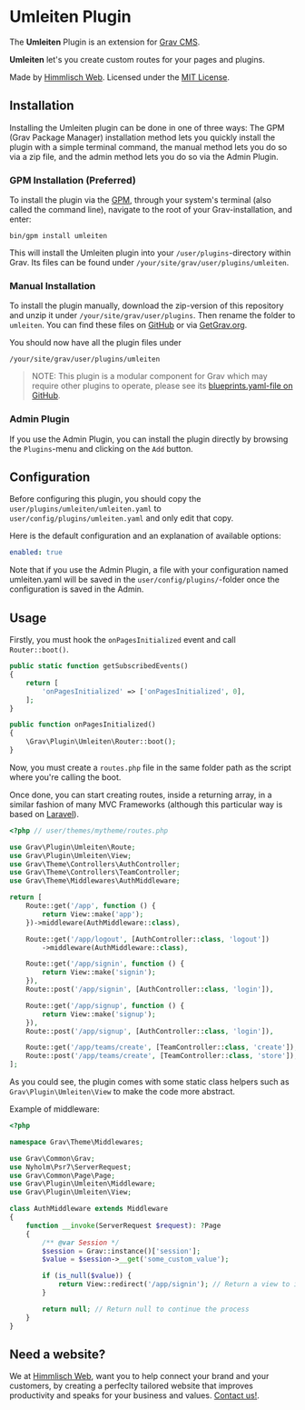 # Umleiten Plugin

The **Umleiten** Plugin is an extension for [Grav CMS](http://github.com/getgrav/grav).

**Umleiten** let's you create custom routes for your pages and plugins. 

Made by [Himmlisch Web](https://web.himmlisch.com.mx). Licensed under the [MIT License](LICENSE).

## Installation

Installing the Umleiten plugin can be done in one of three ways: The GPM (Grav Package Manager) installation method lets you quickly install the plugin with a simple terminal command, the manual method lets you do so via a zip file, and the admin method lets you do so via the Admin Plugin.

### GPM Installation (Preferred)

To install the plugin via the [GPM](http://learn.getgrav.org/advanced/grav-gpm), through your system's terminal (also called the command line), navigate to the root of your Grav-installation, and enter:

    bin/gpm install umleiten

This will install the Umleiten plugin into your `/user/plugins`-directory within Grav. Its files can be found under `/your/site/grav/user/plugins/umleiten`.

### Manual Installation

To install the plugin manually, download the zip-version of this repository and unzip it under `/your/site/grav/user/plugins`. Then rename the folder to `umleiten`. You can find these files on [GitHub](https://github.com//grav-plugin-umleiten) or via [GetGrav.org](http://getgrav.org/downloads/plugins#extras).

You should now have all the plugin files under

    /your/site/grav/user/plugins/umleiten
	
> NOTE: This plugin is a modular component for Grav which may require other plugins to operate, please see its [blueprints.yaml-file on GitHub](https://github.com//grav-plugin-umleiten/blob/master/blueprints.yaml).

### Admin Plugin

If you use the Admin Plugin, you can install the plugin directly by browsing the `Plugins`-menu and clicking on the `Add` button.

## Configuration

Before configuring this plugin, you should copy the `user/plugins/umleiten/umleiten.yaml` to `user/config/plugins/umleiten.yaml` and only edit that copy.

Here is the default configuration and an explanation of available options:

```yaml
enabled: true
```

Note that if you use the Admin Plugin, a file with your configuration named umleiten.yaml will be saved in the `user/config/plugins/`-folder once the configuration is saved in the Admin.

## Usage

Firstly, you must hook the `onPagesInitialized` event and call `Router::boot()`.

```php
public static function getSubscribedEvents()
{
    return [
        'onPagesInitialized' => ['onPagesInitialized', 0],
    ];
}

public function onPagesInitialized()
{
    \Grav\Plugin\Umleiten\Router::boot();
}
```

Now, you must create a `routes.php` file in the same folder path as the script where you're calling the boot.

Once done, you can start creating routes, inside a returning array, in a similar fashion of many MVC Frameworks (although this particular way is based on [Laravel](https://github.com/laravel/framework)).

```php
<?php // user/themes/mytheme/routes.php

use Grav\Plugin\Umleiten\Route;
use Grav\Plugin\Umleiten\View;
use Grav\Theme\Controllers\AuthController;
use Grav\Theme\Controllers\TeamController;
use Grav\Theme\Middlewares\AuthMiddleware;

return [
    Route::get('/app', function () {
        return View::make('app');
    })->middleware(AuthMiddleware::class),

    Route::get('/app/logout', [AuthController::class, 'logout'])
        ->middleware(AuthMiddleware::class),

    Route::get('/app/signin', function () {
        return View::make('signin');
    }),
    Route::post('/app/signin', [AuthController::class, 'login']),

    Route::get('/app/signup', function () {
        return View::make('signup');
    }),
    Route::post('/app/signup', [AuthController::class, 'login']),

    Route::get('/app/teams/create', [TeamController::class, 'create']),
    Route::post('/app/teams/create', [TeamController::class, 'store']),
];
```

As you could see, the plugin comes with some static class helpers such as `Grav\Plugin\Umleiten\View` to make the code more abstract.

Example of middleware:

```php
<?php

namespace Grav\Theme\Middlewares;

use Grav\Common\Grav;
use Nyholm\Psr7\ServerRequest;
use Grav\Common\Page\Page;
use Grav\Plugin\Umleiten\Middleware;
use Grav\Plugin\Umleiten\View;

class AuthMiddleware extends Middleware
{
    function __invoke(ServerRequest $request): ?Page
    {
        /** @var Session */
        $session = Grav::instance()['session'];
        $value = $session->__get('some_custom_value');

        if (is_null($value)) {
            return View::redirect('/app/signin'); // Return a view to intercept the process
        }

        return null; // Return null to continue the process
    }
}
```

## Need a website?

We at [Himmlisch Web](https://web.himmlisch.com.mx), want you to help connect your brand and your customers, by creating a perfeclty tailored website that improves productivity and speaks for your business and values. [Contact us!](https://himmlisch.com.mx/contact).